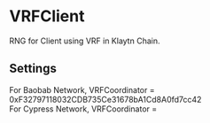 # VRFClient
RNG for Client using VRF in Klaytn Chain.

## Settings
For Baobab Network, VRFCoordinator = 0xF32797118032CDB735Ce31678bA1Cd8A0fd7cc42   
For Cypress Network, VRFCoordinator = 

